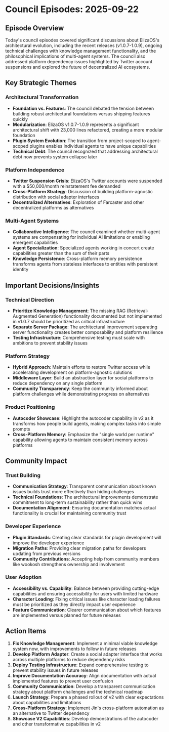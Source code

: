 # Council Episodes: 2025-09-22

## Episode Overview
Today's council episodes covered significant discussions about ElizaOS's architectural evolution, including the recent releases (v1.0.7-1.0.9), ongoing technical challenges with knowledge management functionality, and the philosophical implications of multi-agent systems. The council also addressed platform dependency issues highlighted by Twitter account suspensions and explored the future of decentralized AI ecosystems.

## Key Strategic Themes

### Architectural Transformation
- **Foundation vs. Features**: The council debated the tension between building robust architectural foundations versus shipping features quickly
- **Modularization**: ElizaOS v1.0.7-1.0.9 represents a significant architectural shift with 23,000 lines refactored, creating a more modular foundation
- **Plugin System Evolution**: The transition from project-scoped to agent-scoped plugins enables individual agents to have unique capabilities
- **Technical Debt**: The council recognized that addressing architectural debt now prevents system collapse later

### Platform Independence
- **Twitter Suspension Crisis**: ElizaOS's Twitter accounts were suspended with a $50,000/month reinstatement fee demanded
- **Cross-Platform Strategy**: Discussion of building platform-agnostic distribution with social adapter interfaces
- **Decentralized Alternatives**: Exploration of Farcaster and other decentralized platforms as alternatives

### Multi-Agent Systems
- **Collaborative Intelligence**: The council examined whether multi-agent systems are compensating for individual AI limitations or enabling emergent capabilities
- **Agent Specialization**: Specialized agents working in concert create capabilities greater than the sum of their parts
- **Knowledge Persistence**: Cross-platform memory persistence transforms agents from stateless interfaces to entities with persistent identity

## Important Decisions/Insights

### Technical Direction
- **Prioritize Knowledge Management**: The missing RAG (Retrieval-Augmented Generation) functionality documented but not implemented in v1.0.7 should be prioritized as critical infrastructure
- **Separate Server Package**: The architectural improvement separating server functionality creates better composability and platform resilience
- **Testing Infrastructure**: Comprehensive testing must scale with ambitions to prevent stability issues

### Platform Strategy
- **Hybrid Approach**: Maintain efforts to restore Twitter access while accelerating development on platform-agnostic solutions
- **Middleware Layer**: Build an abstraction layer for social platforms to reduce dependency on any single platform
- **Community Transparency**: Keep the community informed about platform challenges while demonstrating progress on alternatives

### Product Positioning
- **Autocoder Showcase**: Highlight the autocoder capability in v2 as it transforms how people build agents, making complex tasks into simple prompts
- **Cross-Platform Memory**: Emphasize the "single world per runtime" capability allowing agents to maintain consistent memory across platforms

## Community Impact

### Trust Building
- **Communication Strategy**: Transparent communication about known issues builds trust more effectively than hiding challenges
- **Technical Foundations**: The architectural improvements demonstrate commitment to long-term sustainability rather than quick wins
- **Documentation Alignment**: Ensuring documentation matches actual functionality is crucial for maintaining community trust

### Developer Experience
- **Plugin Standards**: Creating clear standards for plugin development will improve the developer experience
- **Migration Paths**: Providing clear migration paths for developers updating from previous versions
- **Community Contributions**: Accepting help from community members like wookosh strengthens ownership and involvement

### User Adoption
- **Accessibility vs. Capability**: Balance between providing cutting-edge capabilities and ensuring accessibility for users with limited hardware
- **Character Loading**: Fixing critical issues like character loading failures must be prioritized as they directly impact user experience
- **Feature Communication**: Clearer communication about which features are implemented versus planned for future releases

## Action Items

1. **Fix Knowledge Management**: Implement a minimal viable knowledge system now, with improvements to follow in future releases
2. **Develop Platform Adapter**: Create a social adapter interface that works across multiple platforms to reduce dependency risks
3. **Deploy Testing Infrastructure**: Expand comprehensive testing to prevent stability issues in future releases
4. **Improve Documentation Accuracy**: Align documentation with actual implemented features to prevent user confusion
5. **Community Communication**: Develop a transparent communication strategy about platform challenges and the technical roadmap
6. **Launch Strategy**: Prepare a phased rollout of v2 with clear expectations about capabilities and limitations
7. **Cross-Platform Strategy**: Implement Jin's cross-platform automation as an alternative to Twitter dependency
8. **Showcase V2 Capabilities**: Develop demonstrations of the autocoder and other transformative capabilities in v2